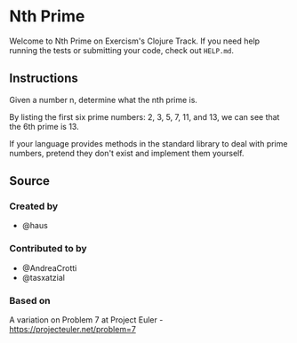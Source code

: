 # Nth Prime

Welcome to Nth Prime on Exercism's Clojure Track.
If you need help running the tests or submitting your code, check out `HELP.md`.

## Instructions

Given a number n, determine what the nth prime is.

By listing the first six prime numbers: 2, 3, 5, 7, 11, and 13, we can see that the 6th prime is 13.

If your language provides methods in the standard library to deal with prime numbers, pretend they don't exist and implement them yourself.

## Source

### Created by

- @haus

### Contributed to by

- @AndreaCrotti
- @tasxatzial

### Based on

A variation on Problem 7 at Project Euler - https://projecteuler.net/problem=7
